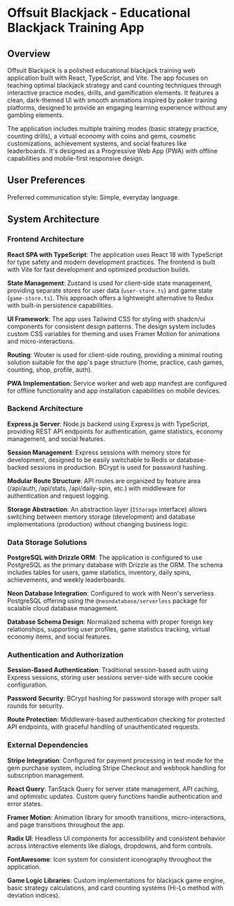 # Offsuit Blackjack - Educational Blackjack Training App

## Overview

Offsuit Blackjack is a polished educational blackjack training web application built with React, TypeScript, and Vite. The app focuses on teaching optimal blackjack strategy and card counting techniques through interactive practice modes, drills, and gamification elements. It features a clean, dark-themed UI with smooth animations inspired by poker training platforms, designed to provide an engaging learning experience without any gambling elements.

The application includes multiple training modes (basic strategy practice, counting drills), a virtual economy with coins and gems, cosmetic customizations, achievement systems, and social features like leaderboards. It's designed as a Progressive Web App (PWA) with offline capabilities and mobile-first responsive design.

## User Preferences

Preferred communication style: Simple, everyday language.

## System Architecture

### Frontend Architecture

**React SPA with TypeScript**: The application uses React 18 with TypeScript for type safety and modern development practices. The frontend is built with Vite for fast development and optimized production builds.

**State Management**: Zustand is used for client-side state management, providing separate stores for user data (`user-store.ts`) and game state (`game-store.ts`). This approach offers a lightweight alternative to Redux with built-in persistence capabilities.

**UI Framework**: The app uses Tailwind CSS for styling with shadcn/ui components for consistent design patterns. The design system includes custom CSS variables for theming and uses Framer Motion for animations and micro-interactions.

**Routing**: Wouter is used for client-side routing, providing a minimal routing solution suitable for the app's page structure (home, practice, cash games, counting, shop, profile, auth).

**PWA Implementation**: Service worker and web app manifest are configured for offline functionality and app installation capabilities on mobile devices.

### Backend Architecture

**Express.js Server**: Node.js backend using Express.js with TypeScript, providing REST API endpoints for authentication, game statistics, economy management, and social features.

**Session Management**: Express sessions with memory store for development, designed to be easily switchable to Redis or database-backed sessions in production. BCrypt is used for password hashing.

**Modular Route Structure**: API routes are organized by feature area (/api/auth, /api/stats, /api/daily-spin, etc.) with middleware for authentication and request logging.

**Storage Abstraction**: An abstraction layer (`IStorage` interface) allows switching between memory storage (development) and database implementations (production) without changing business logic.

### Data Storage Solutions

**PostgreSQL with Drizzle ORM**: The application is configured to use PostgreSQL as the primary database with Drizzle as the ORM. The schema includes tables for users, game statistics, inventory, daily spins, achievements, and weekly leaderboards.

**Neon Database Integration**: Configured to work with Neon's serverless PostgreSQL offering using the `@neondatabase/serverless` package for scalable cloud database management.

**Database Schema Design**: Normalized schema with proper foreign key relationships, supporting user profiles, game statistics tracking, virtual economy items, and social features.

### Authentication and Authorization

**Session-Based Authentication**: Traditional session-based auth using Express sessions, storing user sessions server-side with secure cookie configuration.

**Password Security**: BCrypt hashing for password storage with proper salt rounds for security.

**Route Protection**: Middleware-based authentication checking for protected API endpoints, with graceful handling of unauthenticated requests.

### External Dependencies

**Stripe Integration**: Configured for payment processing in test mode for the gem purchase system, including Stripe Checkout and webhook handling for subscription management.

**React Query**: TanStack Query for server state management, API caching, and optimistic updates. Custom query functions handle authentication and error states.

**Framer Motion**: Animation library for smooth transitions, micro-interactions, and page transitions throughout the app.

**Radix UI**: Headless UI components for accessibility and consistent behavior across interactive elements like dialogs, dropdowns, and form controls.

**FontAwesome**: Icon system for consistent iconography throughout the application.

**Game Logic Libraries**: Custom implementations for blackjack game engine, basic strategy calculations, and card counting systems (Hi-Lo method with deviation indices).